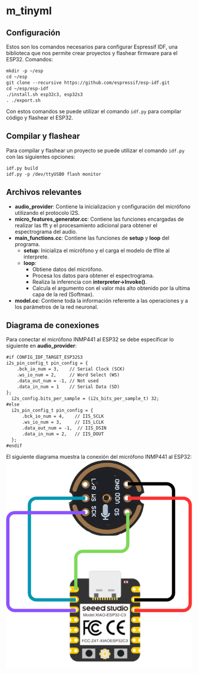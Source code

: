 # m_tinyml

## Configuración
Estos son los comandos necesarios para configurar Espressif IDF, una biblioteca que nos permite crear proyectos y flashear firmware para el ESP32.
Comandos: 
```
mkdir -p ~/esp
cd ~/esp
git clone --recursive https://github.com/espressif/esp-idf.git
cd ~/esp/esp-idf
./install.sh esp32c3, esp32s3
. ./export.sh
```

Con estos comandos se puede utilizar el comando `idf.py` para compilar código y flashear el ESP32.

## Compilar y flashear
Para compilar y flashear un proyecto se puede utilizar el comando `idf.py` con las siguientes opciones:
```
idf.py build
idf.py -p /dev/ttyUSB0 flash monitor
```

## Archivos relevantes
- **audio_provider**: Contiene la inicializacion y configuración del micrófono utilizando el protocolo I2S.
- **micro_features_generator.cc**: Contiene las funciones encargadas de realizar las fft y el procesamiento adicional para obtener el espectrograma del audio.
- **main_functions.cc**: Contiene las funciones de **setup** y **loop** del programa.
    - **setup**: Inicializa el micrófono y el carga el modelo de tflite al interprete.
    - **loop**: 
        - Obtiene datos del micrófono.
        - Procesa los datos para obtener el espectrograma.
        - Realiza la inferencia con **interpreter->Invoke()**.
        - Calcula el argumento con el valor más alto obtenido por la ultima capa de la red (Softmax).
- **model.cc**: Contiene toda la información referente a las operaciones y a los parámetros de la red neuronal.


## Diagrama de conexiones
Para conectar el micrófono INMP441 al ESP32 se debe especificar lo siguiente en **audio_provider**:
```
#if CONFIG_IDF_TARGET_ESP32S3
i2s_pin_config_t pin_config = {
    .bck_io_num = 3,    // Serial Clock (SCK)
    .ws_io_num = 2,     // Word Select (WS)
    .data_out_num = -1, // Not used
    .data_in_num = 1    // Serial Data (SD)
};
  i2s_config.bits_per_sample = (i2s_bits_per_sample_t) 32;
#else
  i2s_pin_config_t pin_config = {
      .bck_io_num = 4,    // IIS_SCLK
      .ws_io_num = 3,     // IIS_LCLK
      .data_out_num = -1,  // IIS_DSIN
      .data_in_num = 2,   // IIS_DOUT
  };
#endif
```

El siguiente diagrama muestra la conexión del micrófono INMP441 al ESP32:
![Diagrama de conexiones](imgs/diagrama_conexion.png)

